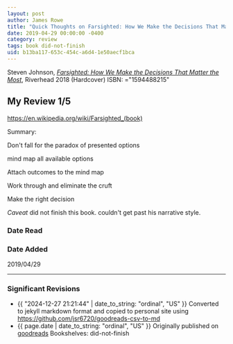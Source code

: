 ```yaml
---
layout: post
author: James Rowe
title: "Quick Thoughts on Farsighted: How We Make the Decisions That Matter the Most"
date: 2019-04-29 00:00:00 -0400
category: review
tags: book did-not-finish
uid: b13ba117-653c-454c-a6d4-1e50aecf1bca
---
```


Steven Johnson, *[Farsighted: How We Make the Decisions That Matter the Most](https://www.goodreads.com/book/show/38769051)*,  Riverhead 2018 (Hardcover) ISBN: ="1594488215"

## My Review 1/5

https://en.wikipedia.org/wiki/Farsighted_(book)

Summary: 

Don't fall for the paradox of presented options

mind map all available options

Attach outcomes to the mind map

Work through and eliminate the cruft

Make the right decision

*Caveat* did not finish this book. couldn't get past his narrative style.

### Date Read


### Date Added
2019/04/29

---

### Significant Revisions

- {{ "2024-12-27 21:21:44" | date_to_string: "ordinal", "US" }} Converted to jekyll markdown format and copied to personal site using <https://github.com/jsr6720/goodreads-csv-to-md>
- {{ page.date | date_to_string: "ordinal", "US" }} Originally published on [goodreads](https://www.goodreads.com) Bookshelves: did-not-finish